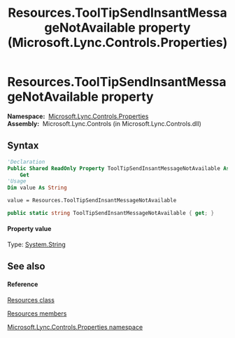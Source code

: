﻿---
title: Resources.ToolTipSendInsantMessageNotAvailable property  (Microsoft.Lync.Controls.Properties)
TOCTitle: 'ToolTipSendInsantMessageNotAvailable property '
ms:assetid: P:Microsoft.Lync.Controls.Properties.Resources.ToolTipSendInsantMessageNotAvailable_DI_3_UC_OCS14MrefLyncWPF
ms:mtpsurl: https://msdn.microsoft.com/en-us/library/microsoft.lync.controls.properties.resources.tooltipsendinsantmessagenotavailable_di_3_uc_ocs14mreflyncwpf(v=office.15)
ms:contentKeyID: 48595279
ms.date: 07/28/2014
mtps_version: v=office.15
f1_keywords:
- Microsoft.Lync.Controls.Properties.Resources.ToolTipSendInsantMessageNotAvailable
dev_langs:
- CSharp
- JScript
- VB
- other
---

# Resources.ToolTipSendInsantMessageNotAvailable property

**Namespace:**  [Microsoft.Lync.Controls.Properties](microsoft-lync-controls-properties-namespace_1.md)  
**Assembly:**  Microsoft.Lync.Controls (in Microsoft.Lync.Controls.dll)

## Syntax

``` vb
'Declaration
Public Shared ReadOnly Property ToolTipSendInsantMessageNotAvailable As String
    Get
'Usage
Dim value As String

value = Resources.ToolTipSendInsantMessageNotAvailable
```

``` csharp
public static string ToolTipSendInsantMessageNotAvailable { get; }
```

#### Property value

Type: [System.String](http://msdn2.microsoft.com/en-us/library/s1wwdcbf)  

## See also

#### Reference

[Resources class](resources-class-microsoft-lync-controls-properties_1.md)

[Resources members](resources-members-microsoft-lync-controls-properties_1.md)

[Microsoft.Lync.Controls.Properties namespace](microsoft-lync-controls-properties-namespace_1.md)

